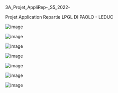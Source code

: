 3A_Projet_AppliRep-_S5_2022-

Projet Application Repartie LPGL DI PAOLO - LEDUC

![image](https://user-images.githubusercontent.com/73029436/227964745-a49ed81d-16a8-4dd4-9bf8-cae382e6e7bb.png)

![image](https://user-images.githubusercontent.com/73029436/227964566-b5070f2a-b0f3-41de-9897-b8c639ab62eb.png)

![image](https://user-images.githubusercontent.com/73029436/227964599-57d2035e-2898-4477-b062-271ee94ee393.png)

![image](https://user-images.githubusercontent.com/73029436/227964618-331291de-7224-4ee4-96f8-f92d4845c0f4.png)

![image](https://user-images.githubusercontent.com/73029436/227964650-cc31ce27-305d-4141-839b-3a799ed2026f.png)

![image](https://user-images.githubusercontent.com/73029436/227964681-5786ffab-c2d4-4a84-a9c5-f9760904fad2.png)

![image](https://user-images.githubusercontent.com/73029436/227964726-e0970fa6-eb99-4b1c-8902-f142d236b380.png)

